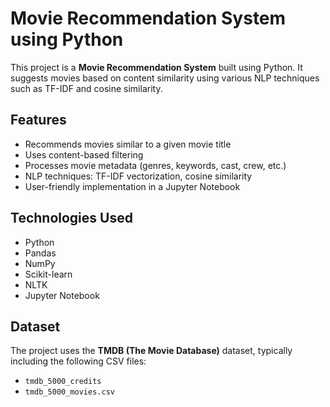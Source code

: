 # Movie Recommendation System using Python

This project is a **Movie Recommendation System** built using Python. It suggests movies based on content similarity using various NLP techniques such as TF-IDF and cosine similarity.

## Features

- Recommends movies similar to a given movie title
- Uses content-based filtering
- Processes movie metadata (genres, keywords, cast, crew, etc.)
- NLP techniques: TF-IDF vectorization, cosine similarity
- User-friendly implementation in a Jupyter Notebook

##  Technologies Used

- Python
- Pandas
- NumPy
- Scikit-learn
- NLTK
- Jupyter Notebook

## Dataset

The project uses the **TMDB (The Movie Database)** dataset, typically including the following CSV files:
- `tmdb_5000_credits`
- `tmdb_5000_movies.csv`



